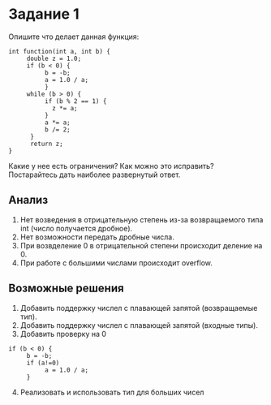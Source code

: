 # Задание 1

Опишите что делает данная функция:
```
int function(int a, int b) {
     double z = 1.0;
     if (b < 0) {
          b = -b;
          a = 1.0 / a;
          }
     while (b > 0) {
          if (b % 2 == 1) {
            z *= a;
          }
          a *= a;
          b /= 2;
      }
      return z;
}
```

Какие у нее есть ограничения? Как можно это исправить? Постарайтесь дать наиболее развернутый ответ.

## Анализ
1. Нет возведения в отрицательную степень из-за возвращаемого типа int (число получается дробное).
2. Нет возможности передать дробные числа.
3. При возвделение 0 в отрицательной степени происходит деление на 0.
4. При работе с большими числами происходит overflow.

## Возможные решения

1. Добавить поддержку числел с плавающей запятой (возвращаемые тип).
2. Добавить поддержку числел с плавающей запятой (входные типы).
3. Добавить проверку на 0
```
if (b < 0) {
     b = -b;
     if (a!=0)
          a = 1.0 / a;
     }
```
4. Реализовать и использовать тип для больших чисел
